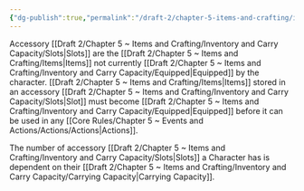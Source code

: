 ```yaml
---
{"dg-publish":true,"permalink":"/draft-2/chapter-5-items-and-crafting/inventory-and-carry-capacity/accessories/"}
---
```


Accessory [[Draft 2/Chapter 5 ~ Items and Crafting/Inventory and Carry Capacity/Slots\|Slots]] are the [[Draft 2/Chapter 5 ~ Items and Crafting/Items\|Items]] not currently [[Draft 2/Chapter 5 ~ Items and Crafting/Inventory and Carry Capacity/Equipped\|Equipped]] by the character. [[Draft 2/Chapter 5 ~ Items and Crafting/Items\|Items]] stored in an accessory [[Draft 2/Chapter 5 ~ Items and Crafting/Inventory and Carry Capacity/Slots\|Slot]] must become [[Draft 2/Chapter 5 ~ Items and Crafting/Inventory and Carry Capacity/Equipped\|Equipped]] before it can be used in any [[Core Rules/Chapter 5 ~ Events and Actions/Actions/Actions\|Actions]].

The number of accessory [[Draft 2/Chapter 5 ~ Items and Crafting/Inventory and Carry Capacity/Slots\|Slots]] a Character has is dependent on their [[Draft 2/Chapter 5 ~ Items and Crafting/Inventory and Carry Capacity/Carrying Capacity\|Carrying Capacity]].